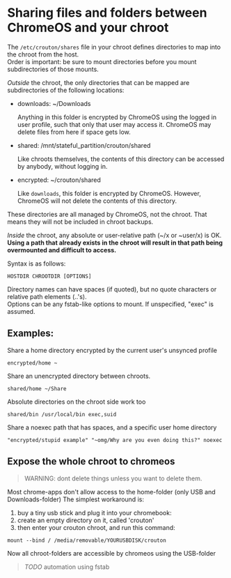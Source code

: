 # Sharing files and folders between ChromeOS and your chroot

The `/etc/crouton/shares` file in your chroot defines directories to map into the chroot from the host.<br>
Order is important: be sure to mount directories before you mount subdirectories of those mounts.

*Outside* the chroot, the only directories that can be mapped are
subdirectories of the following locations:

* downloads: ~/Downloads

  Anything in this folder is encrypted by ChromeOS using the logged in user profile, such that only that user may access it. ChromeOS may delete files from here if space gets low.

* shared:    /mnt/stateful_partition/crouton/shared

  Like chroots themselves, the contents of this directory can be accessed by anybody, without logging in.

* encrypted: ~/crouton/shared

  Like `downloads`, this folder is encrypted by ChromeOS. However, ChromeOS will not delete the contents of this directory.

These directories are all managed by ChromeOS, not the chroot. That means they will not be included in chroot backups.

*Inside* the chroot, any absolute or user-relative path (~/x or ~user/x) is OK. **Using a path that already exists in the chroot will result in that path being overmounted and difficult to access.**

Syntax is as follows:

 `HOSTDIR CHROOTDIR [OPTIONS]`

Directory names can have spaces (if quoted), but no quote characters or relative path elements (..'s).<br>
Options can be any fstab-like options to mount. If unspecified, "exec" is assumed.

## Examples:
 Share a home directory encrypted by the current user's unsynced profile

 `encrypted/home ~`

 Share an unencrypted directory between chroots.

 `shared/home ~/Share`

 Absolute directories on the chroot side work too

 `shared/bin /usr/local/bin exec,suid`

 Share a noexec path that has spaces, and a specific user home directory

 `"encrypted/stupid example" "~omg/Why are you even doing this?" noexec`

## Expose the whole chroot to chromeos

> WARNING: dont delete things unless you want to delete them.

Most chrome-apps don't allow access to the home-folder (only USB and Downloads-folder)
The simplest workaround is:

1. buy a tiny usb stick and plug it into your chromebook:
2. create an empty directory on it, called 'crouton'
3. then enter your crouton chroot, and run this command:

```
mount --bind / /media/removable/YOURUSBDISK/crouton
```

Now all chroot-folders are accessible by chromeos using the USB-folder

> *TODO* automation using fstab  